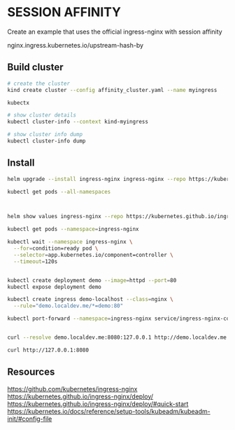 # SESSION AFFINITY

Create an example that uses the official ingress-nginx with session affinity

nginx.ingress.kubernetes.io/upstream-hash-by

## Build cluster

```sh
# create the cluster
kind create cluster --config affinity_cluster.yaml --name myingress

kubectx

# show cluster details
kubectl cluster-info --context kind-myingress

# show cluster info dump
kubectl cluster-info dump
```

## Install

```sh
helm upgrade --install ingress-nginx ingress-nginx --repo https://kubernetes.github.io/ingress-nginx --namespace ingress-nginx --create-namespace

kubectl get pods --all-namespaces      



helm show values ingress-nginx --repo https://kubernetes.github.io/ingress-nginx

kubectl get pods --namespace=ingress-nginx

kubectl wait --namespace ingress-nginx \
  --for=condition=ready pod \
  --selector=app.kubernetes.io/component=controller \
  --timeout=120s


kubectl create deployment demo --image=httpd --port=80
kubectl expose deployment demo

kubectl create ingress demo-localhost --class=nginx \
  --rule="demo.localdev.me/*=demo:80"

kubectl port-forward --namespace=ingress-nginx service/ingress-nginx-controller 8080:80


curl --resolve demo.localdev.me:8080:127.0.0.1 http://demo.localdev.me:8080

curl http://127.0.0.1:8080
```

## Resources

https://github.com/kubernetes/ingress-nginx
https://kubernetes.github.io/ingress-nginx/deploy/
https://kubernetes.github.io/ingress-nginx/deploy/#quick-start
https://kubernetes.io/docs/reference/setup-tools/kubeadm/kubeadm-init/#config-file
